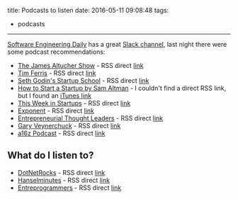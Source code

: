 title: Podcasts to listen
date: 2016-05-11 09:08:48
tags:
  - podcasts
---

[Software Engineering Daily](http://softwareengineeringdaily.com) has a great [Slack channel](http://softwaredaily.herokuapp.com/), last night there were some podcast recommendations:

  - [The James Altucher Show](http://www.jamesaltucher.com/category/the-james-altucher-show/) - RSS direct [link](http://altucher.stansberry.libsynpro.com/rss)
  - [Tim Ferris](http://fourhourworkweek.com/podcast/) - RSS direct [link](http://feeds.feedburner.com/thetimferrissshow)
  - [Seth Godin's Startup School](http://www.earwolf.com/show/startup-school/) - RSS direct [link](http://rss.earwolf.com/startup-school)
  - [How to Start a Startup by Sam Altman](http://startupclass.samaltman.com/) - I couldn't find a direct RSS link, but I found an [iTunes link](https://itunes.apple.com/us/podcast/how-to-start-a-startup/id922398209?mt=2)
  - [This Week in Startups](http://thisweekinstartups.com/) - RSS direct [link](http://feeds.feedburner.com/twistvid)
  - [Exponent](http://exponent.fm/) - RSS direct [link](http://exponent.fm/feed/)
  - [Entrepreneurial Thought Leaders](http://ecorner.stanford.edu/podcasts) - RSS direct [link](https://web.stanford.edu/group/edcorner/uploads/podcast/EducatorsCorner.xml)
  - [Gary Veynerchuck](https://www.garyvaynerchuk.com/the-askgaryvee-show-podcast/) - RSS direct [link](http://askgaryvee.garyvee.libsynpro.com/rss)
  - [a16z Podcast](http://a16z.com/podcasts/) - RSS direct [link](http://feeds.soundcloud.com/users/soundcloud:users:62921190/sounds.rss)


## What do I listen to?

  - [DotNetRocks](https://www.dotnetrocks.com/) - RSS direct [link](http://www.pwop.com/feed.aspx?show=dotnetrocks&filetype=master)
  - [Hanselminutes](http://www.hanselminutes.com/) - RSS direct [link](http://feeds.podtrac.com/P-4IIgRqsKI_)
  - [Entreprogrammers](http://entreprogrammers.com/) - RSS direct [link](http://entreprogrammers.libsyn.com/rss)

